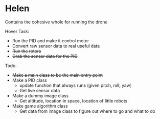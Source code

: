 # Helen
Contains the cohesive whole for running the drone 

Hover Task:
* Run the PID and make it control motor 
* Convert raw sensor data to real useful data
* ~~Run the rotors~~
* ~~Grab the sensor data for the PID~~


Todo:

* ~~Make a main class to be the main entry point~~
* Make a PID class
  * update function that always runs (given pitch, roll, yaw) 
  * Get live sensor data 
* Make a dummy image class 
  * Get altitude, location in space, location of little robots 
* Make game algorithm class 
  * Get data from image class to figure out where to go and what to do 
  
  
